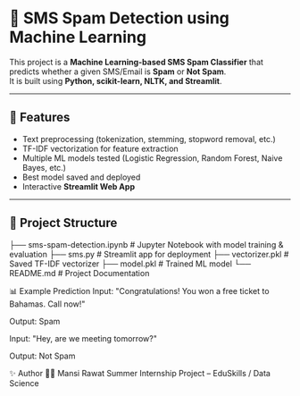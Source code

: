 # 📩 SMS Spam Detection using Machine Learning

This project is a **Machine Learning-based SMS Spam Classifier** that predicts whether a given SMS/Email is **Spam** or **Not Spam**.  
It is built using **Python, scikit-learn, NLTK, and Streamlit**.

---

## 🚀 Features
- Text preprocessing (tokenization, stemming, stopword removal, etc.)
- TF-IDF vectorization for feature extraction
- Multiple ML models tested (Logistic Regression, Random Forest, Naive Bayes, etc.)
- Best model saved and deployed
- Interactive **Streamlit Web App**

---

## 📂 Project Structure
├── sms-spam-detection.ipynb # Jupyter Notebook with model training & evaluation
├── sms.py # Streamlit app for deployment
├── vectorizer.pkl # Saved TF-IDF vectorizer
├── model.pkl # Trained ML model
└── README.md # Project Documentation

📊 Example Prediction
Input: "Congratulations! You won a free ticket to Bahamas. Call now!"

Output: Spam

Input: "Hey, are we meeting tomorrow?"

Output: Not Spam

✨ Author
👩‍💻 Mansi Rawat
Summer Internship Project – EduSkills / Data Science
